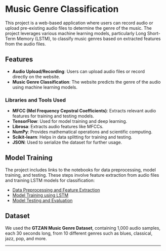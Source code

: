 # Music Genre Classification

This project is a web-based application where users can record audio or upload pre-existing audio files to determine the genre of the music. The project leverages various machine learning models, particularly Long Short-Term Memory (LSTM), to classify music genres based on extracted features from the audio files.

## Features

- **Audio Upload/Recording**: Users can upload audio files or record directly on the website.
- **Music Genre Classification**: The website predicts the genre of the audio using machine learning models.

### Libraries and Tools Used

- **MFCC (Mel Frequency Cepstral Coefficients)**: Extracts relevant audio features for training and testing models.
- **TensorFlow**: Used for model training and deep learning.
- **Librosa**: Extracts audio features like MFCCs.
- **NumPy**: Provides mathematical operations and scientific computing.
- **Scikit-learn**: Helps in data splitting for training and testing.
- **JSON**: Used to serialize the dataset for further usage.

## Model Training

The project includes links to the notebooks for data preprocessing, model training, and testing. These steps involve feature extraction from audio files and training LSTM models for classification:

- [Data Preprocessing and Feature Extraction](#https://colab.research.google.com/drive/1JIbrvzVM3CRcM_E75q2Vb5UkWYu15EVJ)
- [Model Training using LSTM](#https://colab.research.google.com/drive/1DmWMXBUgcYeGk11KBBjxzSgpreezN-3M#scrollTo=PhlXiyZ7xMsS)
- [Model Testing and Evaluation](#https://colab.research.google.com/github/shreyabhuwania/Music-Genre-Classification/blob/main/Model_Testing.ipynb)

## Dataset

We used the **GTZAN Music Genre Dataset**, containing 1,000 audio samples, each 30 seconds long, from 10 different genres such as blues, classical, jazz, pop, and more.

---
